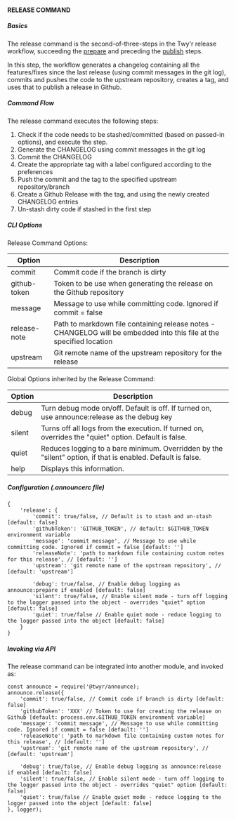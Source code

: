 #### RELEASE COMMAND

##### Basics
The release command is the second-of-three-steps in the Twy'r release workflow,
succeeding the [prepare](PREPARE_COMMAND.md) and preceding the [publish](PUBLISH_COMMAND.md)
steps.

In this step, the workflow generates a changelog containing all the features/fixes since the
last release (using commit messages in the git log), commits and pushes the code to the upstream
repository, creates a tag, and uses that to publish a release in Github.

##### Command Flow

The release command executes the following steps:

1. Check if the code needs to be stashed/committed (based on passed-in options), and execute the step.
1. Generate the CHANGELOG using commit messages in the git log
1. Commit the CHANGELOG
1. Create the appropriate tag with a label configured according to the preferences
1. Push the commit and the tag to the specified upstream repository/branch
1. Create a Github Release with the tag, and using the newly created CHANGELOG entries
1. Un-stash dirty code if stashed in the first step

##### CLI Options

Release Command Options:

| Option | Description |
| --- | --- |
| commit | Commit code if the branch is dirty |
| github-token | Token to be use when generating the release on the Github repository |
| message | Message to use while committing code. Ignored if commit = false |
| release-note | Path to markdown file containing release notes - CHANGELOG will be embedded into this file at the specified location |
| upstream | Git remote name of the upstream repository for the release |

Global Options inherited by the Release Command:

| Option | Description |
| --- | --- |
| debug | Turn debug mode on/off. Default is off. If turned on, use announce:release as the debug key |
| silent | Turns off all logs from the execution. If turned on, overrides the "quiet" option. Default is false. |
| quiet | Reduces logging to a bare minimum. Overridden by the "silent" option, if that is enabled. Default is false. |
| help | Displays this information. |

##### Configuration (.announcerc file)

```
{
    'release': {
        'commit': true/false, // Default is to stash and un-stash [default: false]
        'githubToken': 'GITHUB_TOKEN', // default: $GITHUB_TOKEN environment variable
        'message': 'commit message', // Message to use while committing code. Ignored if commit = false [default: '']
        'releaseNote': 'path to markdown file containing custom notes for this release', // [default: '']
        'upstream': 'git remote name of the upstream repository', // [default: 'upstream']

        'debug': true/false, // Enable debug logging as announce:prepare if enabled [default: false]
        'silent': true/false, // Enable silent mode - turn off logging to the logger passed into the object - overrides "quiet" option [default: false]
        'quiet': true/false // Enable quiet mode - reduce logging to the logger passed into the object [default: false]
    }
}
```

##### Invoking via API

The release command can be integrated into another module, and invoked as:

```
const announce = require('@twyr/announce);
announce.release({
    'commit': true/false, // Commit code if branch is dirty [default: false]
    'githubToken': 'XXX' // Token to use for creating the release on Github [default: process.env.GITHUB_TOKEN environment variable]
    'message': 'commit message', // Message to use while committing code. Ignored if commit = false [default: '']
    'releaseNote': 'path to markdown file containing custom notes for this release', // [default: '']
    'upstream': 'git remote name of the upstream repository', // [default: 'upstream']

    'debug': true/false, // Enable debug logging as announce:release if enabled [default: false]
    'silent': true/false, // Enable silent mode - turn off logging to the logger passed into the object - overrides "quiet" option [default: false]
    'quiet': true/false // Enable quiet mode - reduce logging to the logger passed into the object [default: false]
}, logger);
```
